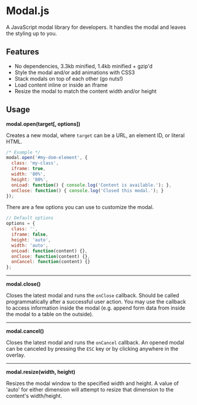 # Modal.js
A JavaScript modal library for developers. It handles the modal and leaves the styling up to you.

## Features
* No dependencies, 3.3kb minified, 1.4kb minified + gzip'd
* Style the modal and/or add animations with CSS3
* Stack modals on top of each other (go nuts!)
* Load content inline or inside an iframe
* Resize the modal to match the content width and/or height

## Usage
**modal.open(target[, options])**

Creates a new modal, where `target` can be a URL, an element ID, or literal HTML.

```javascript
/* Example */
modal.open('#my-dom-element', {
  class: 'my-class',
  iframe: true,
  width: '80%',
  height: '80%',
  onLoad: function() { console.log('Content is available.'); },
  onClose: function() { console.log('Closed this modal.'); }
});
```

There are a few options you can use to customize the modal.

```javascript
// Default options
options = {
  class: '',
  iframe: false,
  height: 'auto',
  width: 'auto',
  onLoad: function(content) {},
  onClose: function(content) {},
  onCancel: function(content) {}
};
```

---

**modal.close()**

Closes the latest modal and runs the `onClose` callback. Should be called programmatically after a successful user action. You may use the callback to access information inside the modal (e.g. append form data from inside the modal to a table on the outside).

---

**modal.cancel()**

Closes the latest modal and runs the `onCancel` callback. An opened modal can be canceled by pressing the `ESC` key or by clicking anywhere in the overlay.

---

**modal.resize(width, height)**

Resizes the modal window to the specified width and height. A value of 'auto' for either dimension will attempt to resize that dimension to the content's width/height.
